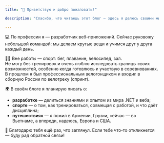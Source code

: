 ```yaml
---
title: "👋 Приветствую и добро пожаловать!"

description: "Спасибо, что читаешь этот блог — здесь я делюсь своими мыслями, опытом и просто тем, что мне близко."

---
```


💻 По профессии я — разработчик веб-приложений. Сейчас руковожу небольшой командой: мы делаем крутые вещи и учимся друг у друга каждый день.

🏃‍♂️ Вне работы — спорт: бег, плавание, велосипед, зал.  
Не могу без тренировок и очень люблю исследовать границы своих возможностей, особенно когда готовлюсь и участвую в соревнованиях.  
В прошлом я был профессиональным велогонщиком и входил в сборную России по велотреку (спринт).

🌍 В своём блоге я планирую писать о:
- **разработке** — делиться знаниями и опытом из мира .NET и веба;
- **спорте** — о том, как тренироваться, совмещая с работой, и что даёт дисциплина;
- **путешествиях** — я пожил в Армении, Грузии, сейчас — во Вьетнаме, а впереди, надеюсь, Европа и США.

🙏 Благодарю тебя ещё раз, что заглянул. Если тебе что-то откликнется — буду рад обратной связи!